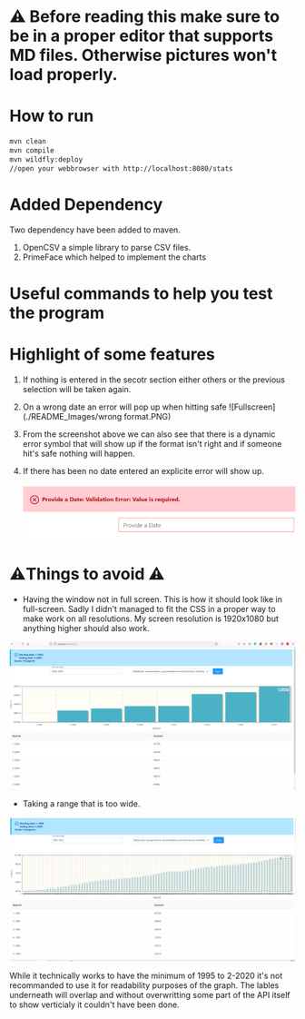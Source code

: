 # :warning: Before reading this make sure to be in a proper editor that supports MD files. Otherwise pictures won't load properly.



# How to run

````
mvn clean
mvn compile
mvn wildfly:deploy
//open your webbrowser with http://localhost:8080/stats
````



# Added Dependency

Two dependency have been added to maven.

1. OpenCSV a simple library to parse CSV files.
2. PrimeFace which helped to implement the charts

# Useful commands to help you  test the program

# Highlight of some features

1. If nothing is entered in the secotr section either others or the previous selection will be taken again.

2. On a wrong date an error will pop up when hitting safe
   ![Fullscreen](./README_Images/wrong format.PNG)

3. From the screenshot above we can also see that there is a dynamic error symbol that will show up if the format isn't right and if someone hit's safe nothing will happen. 

4. If there has been no date entered an explicite error will show up.

   ![Fullscreen](./README_Images/empty.PNG)

# :warning:Things to avoid :warning:

* Having the window not in full screen. This is how it should look like in full-screen. Sadly I didn't managed to fit the CSS in a proper way to make work on all resolutions. My screen resolution is 1920x1080 but anything higher should also work.

![Fullscreen](./README_Images/Fullscreen.PNG)



* Taking a range that is too wide.

![Fullscreen](./README_Images/ToWide.PNG)

While it technically  works to have the minimum of 1995 to 2-2020 it's not recommanded to use it for readability purposes of the graph. The lables underneath will overlap and without overwritting some part of the API itself to show verticialy it couldn't have been done.
